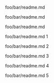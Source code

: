 foo/bar/readme.md

foo/bar/readme.md

foo/bar/readme.md

foo/bar/readme.md 1

foo/bar/readme.md 2

foo/bar/readme.md 3

foo/bar/readme.md 4

foo/bar/readme.md 5